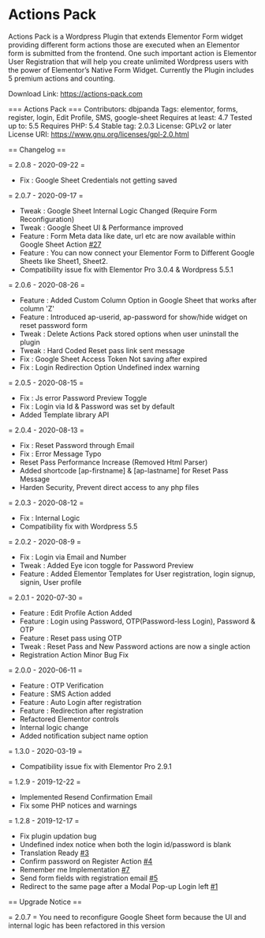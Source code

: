 # Actions Pack
Actions Pack is a Wordpress Plugin that extends Elementor Form widget providing different form actions those are executed when an Elementor form is submitted from the frontend. One such important action is Elementor User Registration that will help you create unlimited Wordpress users with the power of Elementor’s Native Form Widget. Currently the Plugin includes 5 premium actions and counting.

Download Link: https://actions-pack.com

=== Actions Pack ===
Contributors: dbjpanda
Tags: elementor, forms, register, login, Edit Profile, SMS, google-sheet
Requires at least: 4.7
Tested up to: 5.5
Requires PHP: 5.4
Stable tag: 2.0.3
License: GPLv2 or later
License URI: https://www.gnu.org/licenses/gpl-2.0.html

== Changelog ==

= 2.0.8 - 2020-09-22 =
* Fix : Google Sheet Credentials not getting saved

= 2.0.7 - 2020-09-17 =
* Tweak : Google Sheet Internal Logic Changed (Require Form Reconfiguration)
* Tweak : Google Sheet UI & Performance improved
* Feature : Form Meta data like date, url etc are now available within Google Sheet Action [#27](https://github.com/dbjpanda/actions-pack-issue-tracker/issues/27)
* Feature : You can now connect your Elementor Form to Different Google Sheets like Sheet1, Sheet2.
* Compatibility issue fix with Elementor Pro 3.0.4 & Wordpress 5.5.1

= 2.0.6 - 2020-08-26 =
* Feature : Added Custom Column Option in Google Sheet that works after column 'Z'
* Feature : Introduced ap-userid, ap-password for show/hide widget on reset password form
* Tweak : Delete Actions Pack stored options when user uninstall the plugin
* Tweak : Hard Coded Reset pass link sent message
* Fix : Google Sheet Access Token Not saving after expired
* Fix : Login Redirection Option Undefined index warning

= 2.0.5 - 2020-08-15 =
* Fix : Js error Password Preview Toggle
* Fix : Login via Id & Password was set by default
* Added Template library API

= 2.0.4 - 2020-08-13 =
* Fix : Reset Password through Email
* Fix : Error Message Typo
* Reset Pass Performance Increase (Removed Html Parser)
* Added shortcode [ap-firstname] & [ap-lastname] for Reset Pass Message
* Harden Security, Prevent direct access to any php files

= 2.0.3 - 2020-08-12 =
* Fix : Internal Logic
* Compatibility fix with Wordpress 5.5

= 2.0.2 - 2020-08-9 =
* Fix : Login via Email and Number
* Tweak : Added Eye icon toggle for Password Preview
* Feature : Added Elementor Templates for User registration, login signup, signin, User profile

= 2.0.1 - 2020-07-30 =
* Feature : Edit Profile Action Added
* Feature : Login using Password, OTP(Password-less Login), Password & OTP
* Feature : Reset pass using OTP
* Tweak : Reset Pass and New Password actions are now a single action
* Registration Action Minor Bug Fix

= 2.0.0 - 2020-06-11 =
* Feature : OTP Verification
* Feature : SMS Action added
* Feature : Auto Login after registration
* Feature : Redirection after registration
* Refactored Elementor controls
* Internal logic change
* Added notification subject name option

= 1.3.0 - 2020-03-19 =
* Compatibility issue fix with Elementor Pro 2.9.1

= 1.2.9 - 2019-12-22 =
* Implemented Resend Confirmation Email
* Fix some PHP notices and warnings

= 1.2.8 - 2019-12-17 =
* Fix plugin updation bug
* Undefined index notice when both the login id/password is blank
* Translation Ready [#3](https://github.com/dbjpanda/actions-pack-issue-tracker/issues/3)
* Confirm password on Register Action [#4](https://github.com/dbjpanda/actions-pack-issue-tracker/issues/4)
* Remember me Implementation [#7](https://github.com/dbjpanda/actions-pack-issue-tracker/issues/7)
* Send form fields with registration email [#5](https://github.com/dbjpanda/actions-pack-issue-tracker/issues/5)
* Redirect to the same page after a Modal Pop-up Login left [#1](https://github.com/dbjpanda/actions-pack-issue-tracker/issues/1)

== Upgrade Notice ==

= 2.0.7 =
You need to reconfigure Google Sheet form because the UI and internal logic has been refactored in this version
